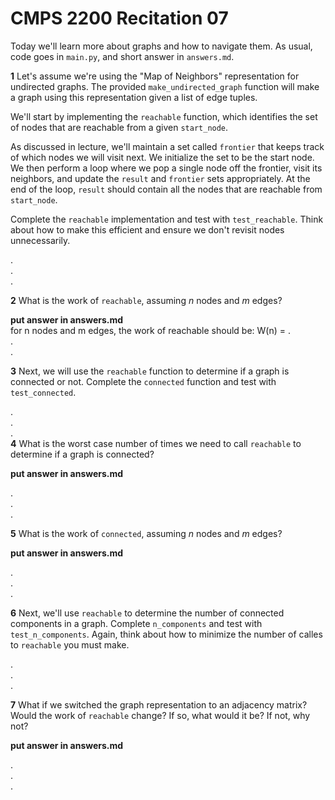# CMPS 2200  Recitation 07

Today we'll learn more about graphs and how to navigate them. As usual, code goes in `main.py`, and short answer in `answers.md`.


**1** Let's assume we're using the "Map of Neighbors" representation for undirected graphs. The provided `make_undirected_graph` function will make a graph using this representation given a list of edge tuples. 

We'll start by implementing the `reachable` function, which identifies the set of nodes that are reachable from a given `start_node`.

As discussed in lecture, we'll maintain a set called `frontier` that keeps track of which nodes we will visit next. We initialize the set to be the start node. We then perform a loop where we pop a single node off the frontier, visit its neighbors, and update the `result` and `frontier` sets appropriately. At the end of the loop, `result` should contain all the nodes that are reachable from `start_node`.

Complete the `reachable` implementation and test with `test_reachable`. Think about how to make this efficient and ensure we don't revisit nodes unnecessarily.

.  
.  
.  


**2** What is the work of `reachable`, assuming $n$ nodes and $m$ edges?

**put answer in answers.md**  
  for n nodes and m edges, the work of reachable should be:
    W(n) = 
.  
.  
.  




**3** Next, we will use the `reachable` function to determine if a graph is connected or not. Complete the `connected` function and test with `test_connected`.

.  
.  
.  
**4** What is the worst case number of times we need to call `reachable` to determine if a graph is connected?

**put answer in answers.md**  

.  
.  
.  


**5** What is the work of `connected`, assuming $n$ nodes and $m$ edges?

**put answer in answers.md**  

.  
.  
.  

**6** Next, we'll use `reachable` to determine the number of connected components in a graph. Complete `n_components` and test with `test_n_components`. Again, think about how to minimize the number of calles to `reachable` you must make.

.  
.  
.  

**7** What if we switched the graph representation to an adjacency matrix? Would the work of `reachable` change? If so, what would it be? If not, why not?

**put answer in answers.md**  

.  
.  
.  
